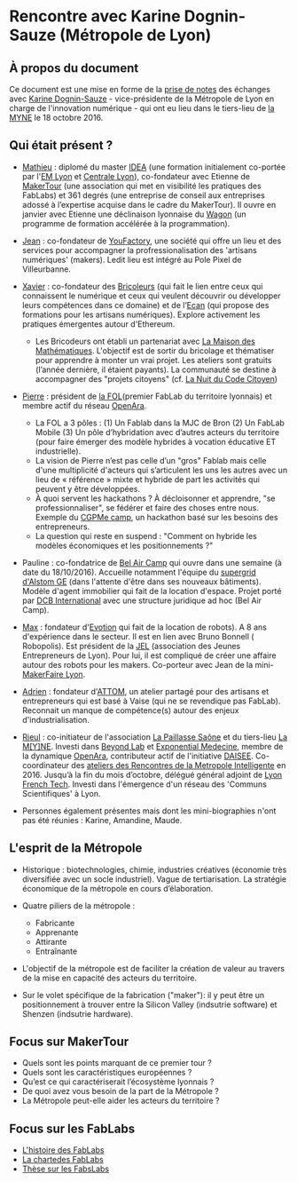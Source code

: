 # Rencontre avec Karine Dognin-Sauze (Métropole de Lyon)

## À propos du document

Ce document est une mise en forme de la [prise de notes][38] des échanges avec [Karine Dognin-Sauze](https://www.linkedin.com/in/karine-dognin-30980820) - vice-présidente de la Métropole de Lyon en charge de l'innovation numérique - qui ont eu lieu dans le tiers-lieu de [la MYNE](http://lamyne.org) le 18 octobre 2016.

## Qui était présent ?

* [Mathieu][1] : diplomé du master [IDEA][2] (une formation initialement co-portée par l'[EM Lyon][3] et [Centrale Lyon][4]), co-fondateur avec Etienne de [MakerTour][5] (une association qui met en visibilité les pratiques des FabLabs) et 361 degrés (une entreprise de conseil aux entreprises adossé à l’expertise acquise dans le cadre du MakerTour). Il ouvre en janvier avec Etienne une déclinaison lyonnaise du [Wagon][6] (un programme de formation accélérée à la programmation).

* [Jean][7] : co-fondateur de [YouFactory][8], une société qui offre un lieu et des services pour accompagner la profressionalisation des 'artisans numériques' (makers). Ledit lieu est intégré au Pole Pixel de Villeurbanne. 

* [Xavier][9] : co-fondateur des [Bricoleurs][10] (qui fait le lien entre ceux qui connaissent le numérique et ceux qui veulent découvrir ou développer leurs compétences dans ce domaine) et de l’[Ecan][11] (qui propose des formations pour les artisans numériques). Explore activement les pratiques émergentes autour d'Ethereum. 

	* Les Bricodeurs ont établi un partenariat avec [La Maison des Mathématiques][12]. L'objectif est de sortir du bricolage et thématiser pour apprendre à monter un vrai projet. Les ateliers sont gratuits (l’année dernière, il étaient payants). La communauté se destine à accompagner des "projets citoyens" (cf. [La Nuit du Code Citoyen](https://codecitoyen.github.io))

* [Pierre][13] : président de [la FOL][14](premier FabLab du territoire lyonnais) et membre actif du réseau [OpenAra][15]. 

	* La FOL a 3 pôles : (1) Un Fablab dans la MJC de Bron (2) Un FabLab Mobile (3) Un pôle d’hybridation avec d’autres acteurs du territoire (pour faire émerger des modèle hybrides à vocation éducative ET industrielle).
	* La vision de  Pierre n’est pas celle d’un "gros" Fablab mais celle d'une multiplicité d'acteurs qui s’articulent les uns les autres avec un lieu de « référence » mixte et hybride de part les activités qui peuvent y être développées.
	* À quoi servent les hackathons ? À décloisonner et apprendre, "se professionnaliser", se fédérer et faire des choses entre nous. Exemple du [CGPMe camp][16], un hackathon basé sur les besoins des entrepreneurs.
	* La question qui reste en suspend : "Comment on hybride les modèles économiques et les positionnements ?"

* Pauline : co-fondatrice de [Bel Air Camp][17] qui ouvre dans une semaine (à date du 18/10/2016). Accueille notamment l'équipe du [supergrid d'Alstom GE][18] (dans l'attente d'être dans ses nouveaux bâtiments). Modèle d'agent immobilier qui fait de la location d'espace. Projet porté par [DCB International][19] avec une structure juridique ad hoc (Bel Air Camp). 

* [Max][20] : fondateur d'[Evotion][21] qui fait de la location de robots). A 8 ans d'expérience dans le secteur. Il est en lien avec Bruno Bonnell ( Robopolis). Est président de la [JEL][22] (association des Jeunes Entrepreneurs de Lyon). Pour lui, il est compliqué de créer une affaire autour des robots pour les makers. Co-porteur avec Jean de la mini-[MakerFaire Lyon][23].

* [Adrien][24] : fondateur d'[ATTOM][25], un atelier partagé pour des artisans et entrepreneurs qui est basé à Vaise (qui ne se revendique pas FabLab). Reconnait un manque de compétence(s) autour des enjeux d'industrialisation.

* [Rieul][26] : co-initiateur de l'association [La Paillasse Saône][27] et du tiers-lieu [La M[Y]NE][28]. Investi dans [Beyond Lab][29] et [Exponential Medecine][30], membre de la dynamique [OpenAra][31], contributeur actif de l'initiative [DAISEE][32]. Co-coordinateur des [ateliers des Rencontres de la Metropole Intelligente][33] en 2016. Jusqu’à la fin du mois d’octobre, délégué général adjoint de [Lyon French Tech][34]. Investi dans l'émergence d'un réseau des 'Communs Scientifiques' à Lyon.

* Personnes également présentes mais dont les mini-biographies n'ont pas été réunies : Karine, Amandine, Maude.

## L'esprit de la Métropole

* Historique : biotechnologies, chimie, industries créatives (économie très diversifiée avec un socle industriel). Vague de tertiarisation. La stratégie économique de la métropole en cours d’élaboration.  

* Quatre piliers de la métropole : 
	* Fabricante
	* Apprenante 
	* Attirante
	* Entraînante 

* L'objectif de la métropole est de faciliter la création de valeur au travers de la mise en capacité des acteurs du territoire.

* Sur le volet spécifique de la fabrication ("maker"): il y peut être un positionnement à trouver entre la Silicon Valley (indsutrie software) et Shenzen (indsutrie hardware).

## Focus sur MakerTour

* Quels sont les points marquant de ce premier tour ? 
* Quels sont les caractéristiques européennes ?
* Qu’est ce qui caractériserait l’écosystème lyonnais ? 
* De quoi avez vous besoin de la part de la Métropole ? 
* La Métropole peut-elle aider les acteurs du territoire ? 

## Focus sur les FabLabs

* [L'histoire des FabLabs][35]
* [La chartedes FabLabs][36]
* [Thèse sur les FabsLabs][37]

[1]:	https://fr.linkedin.com/in/mathieugeiler
[2]:	http://masters.em-lyon.com/fr/Programme-I.D.E.A
[3]:	http://www.em-lyon.com/fr/
[4]:	http://www.ec-lyon.fr/
[5]:	http://www.makertour.fr
[6]:	ttps://www.lewagon.com/fr
[7]:	https://fr.linkedin.com/in/nelsonjean
[8]:	http://youfactory.co
[9]:	https://www.linkedin.com/in/lavayssiere/fr
[10]:	http://lesbricodeurs.fr/
[11]:	http://ecan.fr
[12]:	http://math.univ-lyon1.fr/mmi/
[13]:	https://fr.linkedin.com/in/pierre-aumont-lyon
[14]:	http://www.fablab-lyon.fr/
[15]:	https://openara.org/
[16]:	http://camp.cgpme-rhone.org/
[17]:	http://www.belaircamp.org/
[18]:	http://www.supergrid-institute.com/fr/partenaires
[19]:	http://www.dcbinternational.com/
[20]:	https://twitter.com/Maxximuus
[21]:	http://www.evotion.com/fr/
[22]:	http://ajel-lyon.org/2016/
[23]:	http://www.makerfairelyon.com/
[24]:	https://fr.linkedin.com/in/lemardeley-adrien-4a577421
[25]:	http://www.attom.eu/
[26]:	https://fr.linkedin.com/in/rieultecher
[27]:	http://lapaillassaone.strikingly.com
[28]:	http://lamyne.netlify.com/
[29]:	http://beyond-lab.org
[30]:	http://www.exponentialmed.eu
[31]:	https://openara.org/
[32]:	https://hackaday.io/project/10879-internets-of-energy-call-me-daisee
[33]:	http://www.economie.grandlyon.com/actualites/rencontres-de-la-metropole-intelligente-2016-grand-succes-et-belles-perspectives-1994.html
[34]:	http://www.lyonfrenchtech.com/
[35]:	http://www.knowtex.com/blog/stop-1-le-premier-fab-lab-du-monde/
[36]:	http://fab.cba.mit.edu/about/charter/
[37]:	http://www.camillebosque.com/these
[38]:	https://annuel.framapad.org/p/RencontreMakersLyon
